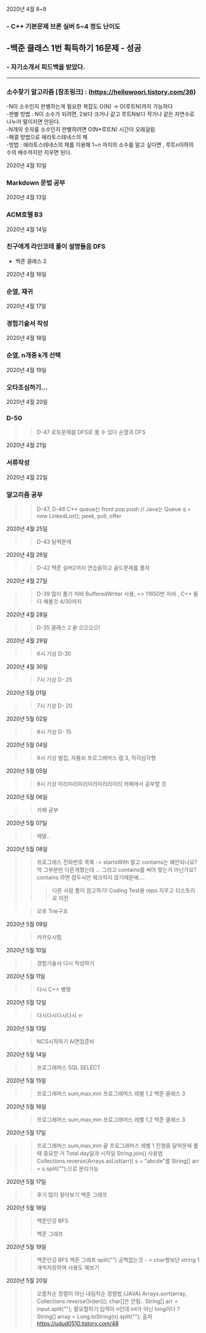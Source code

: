 
2020년 4월 8~9
### - C++ 기본문제 브론 실버 5~4 정도 난이도
-백준 클래스 1번 획득하기 16문제 - 성공
---
### - 자기소개서 피드백을 받았다.
---

### 소수찾기 알고리즘 [참조링크] : (https://hellowoori.tistory.com/36)
-N이 소수인지 판별하는게 필요한 복잡도 O(N) -> O(루트N)까지 가능하다<br>
-판별 방법 : N이 소수가 되려면, 2보다 크거나 같고 루트N보다 작거나 같은 자연수로 나누어 떨이지면 안된다.<br>
-N개의 숫자를 소수인지 판별하려면 O(N*루트N) 시간이 오래걸림 <br>
-해결 방법으로 에라토스테네스의 체<br>
-방법 : 에라토스테네스의 체를 이용해 1~n 까지의 소수를 알고 싶다면 , 루트n이하의 수의 배수까지만 지우면 된다.<br>
 
 2020년 4월 10일
 ### Markdown 문법 공부

2020년 4월 13일
### ACM호텔 B3

2020년 4월 14일
### 친구에게 라인코테 풀이 설명들음 DFS
- 백준 클래스 2

2020년 4월 16일
### 순열, 재귀

2020년 4월 17일
### 경험기술서 작성

2020년 4월 18일
### 순열, n개중 k개 선택 

2020년 4월 19일
### 오타조심하기...

2020년 4월 20일
### D-50
>> D-47 로또문제를 DFS로 풀 수 있다 순열과 DFS

2020년 4월 21일
### 서류작성

2020년 4월 22일
### 알고리즘 공부 
>> D-47, D-46
>> C++ queue는 front pop push // Java는 Queue<Integer> q = new LinkedList<Integer>(); peek, poll, offer

2020년 4월 25일
>> D-43
>> 달력문제

2020년 4월 26일
>> D-42
>> 백준 실버2까지 연습을하고 골드문제를 풀자

2020년 4월 27일
>> D-39
>> 많이 풀기 자바 BufferedWriter 사용, >> 11650번 자바 , C++ 둘다 해볼것 4/30까지

2020년 4월 28일
>> D-35 클래스 2 끝
>> 으으으으!

2020년 4월 29일
>> 6시 기상
>> D-30

2020년 4월 30일
>> 7시 기상
>> D- 25

2020년 5월 01일
>> 7시 기상
>> D- 20 

2020년 5월 02일
>> 8시 기상
>> D- 15

2020년 5월 04일
>> 9시 기상
>> 벌집, 자물쇠 프로그래머스 렙 3, 직각삼각형

2020년 5월 05일
>> 9시 기상
>> 미리미리미리미리미리리미리
>> 카페에서 공부할 것

2020년 5월 06일
>> 카페 공부

2020년 5월 07일
>> 제발..

2020년 5월 08일
>> 프로그래스 전화번호 목록 -> 
>startsWith 말고 contains는 왜안되나요? 딱 그부분만 다른게했는데 ... 그리고 contains를 써야 맞는거 아닌가요?
>contains 하면 접두사만 체크하지 않기때문에....
>>> 다른 사람 풀이 참고하기!
>> Coding Test용 repo 지우고 티스토리로 이전

>> 오후 Trie구조 

2020년 5월 09일
>> 카카오시험

2020년 5월 10일
>> 경험기술서 다시 작성하기

2020년 5월 11일
>> 다시 C++ 병행

2020년 5월 12일
>> 다시다시다시다시 ㅠ

2020년 5월 13일
>> NCS시작하기 AI면접준비

2020년 5월 14일
>> 프로그래머스 SQL SELECT

2020년 5월 15일
>> 프로그래머스 sum,max,min
>> 프로그래머스 레벨 1,2
>> 백준 클래스 3

2020년 5월 16일
>> 프로그래머스 sum,max,min
>> 프로그래머스 레벨 1,2
>> 백준 클래스 3
>> 

2020년 5월 17일
>> 프로그래머스 sum,max,min 끝
>> 프로그래머스 레벨 1 진행중
>> 달력문제 풀때 중요한 거 Total day일과 시작일 
>> String.join() 사용법
>> Collections.reverse(Arrays.asList(arr))
>> s = "abcde"를 String[] arr = s.split("");으로 분리가능

2020년 5월 17일
>> 후기 많이 찾아보기
>> 백준 그래프

2020년 5월 18일
>> 백준인강 BFS
>> 
>> 백준 그래프

2020년 5월 19일
>> 백준인강 BFS
>> 백준 그래프
>> split("") 공백없는것 - > char형보단 string 1개씩저장하며 사용도 해보기

2020년 5월 20일
>> 오름차순 정렬이 아닌 내림차순 정렬법 (JAVA)
>>Arrays.sort(array, Collections.reverseOrder()); char[]은 안됨.. String[] arr = input.split(""); 활요할하기
>> 입력이 n인데 int가 아닌 long이다 ? String[] array = Long.toString(n).split("");
>> 출처 https://udud0510.tistory.com/48
